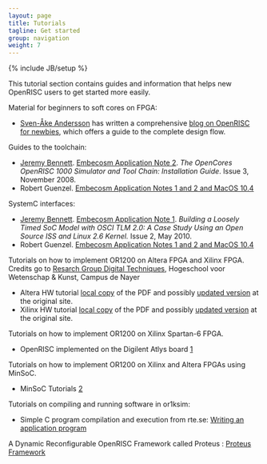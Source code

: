```yaml
---
layout: page
title: Tutorials
tagline: Get started
group: navigation
weight: 7
---
```

{% include JB/setup %}

This tutorial section contains guides and information that helps new
OpenRISC users to get started more easily.

Material for beginners to soft cores on FPGA:

-   [Sven-Åke Andersson][] has written a comprehensive [blog on OpenRISC
    for newbies][], which offers a guide to the complete design flow.

Guides to the toolchain:

-   [Jeremy Bennett][]. [Embecosm Application Note 2][]. *The OpenCores
    OpenRISC 1000 Simulator and Tool Chain: Installation Guide*. Issue
    3, November 2008.
-   Robert Guenzel. [Embecosm Application Notes 1 and 2 and MacOS
    10.4][]

SystemC interfaces:

-   [Jeremy Bennett][]. [Embecosm Application Note 1][]. *Building a
    Loosely Timed SoC Model with OSCI TLM 2.0: A Case Study Using an
    Open Source ISS and Linux 2.6 Kernel.* Issue 2, May 2010.
-   Robert Guenzel. [Embecosm Application Notes 1 and 2 and MacOS
    10.4][]

Tutorials on how to implement OR1200 on Altera FPGA and Xilinx FPGA.
Credits go to [Resarch Group Digital Techniques][], Hogeschool voor
Wetenschap & Kunst, Campus de Nayer

-   Altera HW tutorial [local copy][] of the PDF and possibly [updated
    version][] at the original site.
-   Xilinx HW tutorial [local copy][1] of the PDF and possibly [updated
    version][2] at the original site.

Tutorials on how to implement OR1200 on Xilinx Spartan-6 FPGA.

-   OpenRISC implemented on the Digilent Atlys board [1][blog on
    OpenRISC for newbies]

Tutorials on how to implement OR1200 on Xilinx and Altera FPGAs using
MinSoC.

-   MinSoC Tutorials [2][3]

Tutorials on compiling and running software in or1ksim:

-   Simple C program compilation and execution from rte.se: [Writing an
    application program][]

A Dynamic Reconfigurable OpenRISC Framework called Proteus : [Proteus
Framework][]

  [architecture specification]: Architecture_Specification "wikilink"
  [Sven-Åke Andersson]: User:svenand "wikilink"
  [blog on OpenRISC for newbies]: http://www.rte.se/blog/blogg-modesty-corex/openrisc-1200-soft-processor
  [Jeremy Bennett]: User:Jeremybennett "wikilink"
  [Embecosm Application Note 2]: http://www.embecosm.com/download/ean2.html
  [Embecosm Application Notes 1 and 2 and MacOS 10.4]: http://chschroeder.gamiro.de/rg/or1ksim_macOS10.4.pdf
  [Embecosm Application Note 1]: http://www.embecosm.com/download/ean1.html
  [Resarch Group Digital Techniques]: http://emsys.denayer.wenk.be/
  [local copy]: http://cdn.opencores.org/pdf/openrisc-HW-tutorial-Altera.pdf
  [updated version]: http://emsys.denayer.wenk.be/empro/openrisc-HW-tutorial-Altera.pdf
  [1]: http://cdn.opencores.org/pdf/openrisc-HW-tutorial-Xilinx.pdf
  [2]: http://emsys.denayer.wenk.be/empro/openrisc-HW-tutorial-Xilinx.pdf
  [3]: http://www.minsoc.com/1_0:start
  [Writing an application program]: http://www.rte.se/blog/blogg-modesty-corex/writing-application-program
  [Proteus Framework]: http://proteus-project.org/
